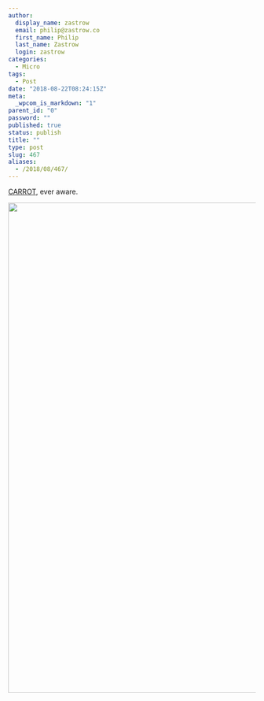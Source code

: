 ```yaml
---
author:
  display_name: zastrow
  email: philip@zastrow.co
  first_name: Philip
  last_name: Zastrow
  login: zastrow
categories:
  - Micro
tags:
  - Post
date: "2018-08-22T08:24:15Z"
meta:
  _wpcom_is_markdown: "1"
parent_id: "0"
password: ""
published: true
status: publish
title: ""
type: post
slug: 467
aliases:
  - /2018/08/467/
---
```

<p><a href="http://www.meetcarrot.com/weather/">CARROT</a>, ever aware.</p>
<p><img src="/assets/2018/08/img_1733.jpg" class="size-full wp-image-469" height="996" width="1125" /></p>
